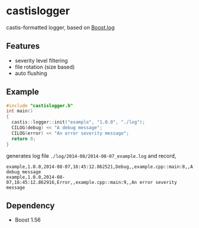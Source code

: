 # castislogger

castis-formatted logger, based on [Boost.log](http://www.boost.org/doc/libs/1_55_0b1/libs/log/doc/html/index.html)

## Features

* severity level filtering
* file rotation (size based)
* auto flushing


## Example

```cpp
#include "castislogger.h"
int main()
{
  castis::logger::init("example", "1.0.0", "./log");
  CILOG(debug) << "A debug message";
  CILOG(error) << "An error severity message";
  return 0;
}
```

generates log file `./log/2014-08/2014-08-07_example.log` and record,

```
example,1.0.0,2014-08-07,16:45:12.862521,Debug,,example.cpp::main:8,,A debug message
example,1.0.0,2014-08-07,16:45:12.862916,Error,,example.cpp::main:9,,An error severity message
```

## Dependency

* Boost 1.56

